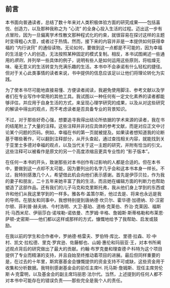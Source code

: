 
## **前言**

本书面向普通读者，总结了数十年来对人类积极体验方面的研究成果——包括喜悦、创造力，以及那种我称之为 “心流” 的全身心投入生活的过程。迈出这一步有点冒险，因为一旦偏离学术性散文那种程式化的约束，就很容易在探讨这样的主题时变得粗心大意，或者过于热情。然而，接下来的内容并非是一本提供如何获得幸福的 “内行诀窍” 的通俗读物。无论如何，要做到这一点都是不可能的，因为幸福的生活是个人的创造，无法按照某种固定的模式复制。相反，本书试图阐述一些通用的*原则*，并列举一些具体的例子，说明有些人是如何运用这些原则，将枯燥无味、毫无意义的生活转变为充满乐趣的生活。本书中不会承诺有什么轻松的捷径。但对于关心此类事情的读者来说，书中提供的信息应该足以让他们将理论转化为实践。

为了使本书尽可能地直接易懂、方便读者阅读，我避免使用脚注、参考文献以及学者们在专业写作中常用的其他工具。我试图以一种任何有一定文化素养的读者都能够评估，并应用于自身生活的方式，来呈现心理学研究的成果，以及从对这些研究的解读中得出的观点，而不考虑读者是否具备专业的背景知识。

不过，对于那些好奇心强，想要追寻我得出结论所依据的学术来源的读者，我在书的结尾附上了大量的注释。这些注释并非对应具体的参考文献，而是对应正文中讨论某个问题的页码。例如，幸福在书的第一页就被提及。如果读者想知道我的论断基于哪些著作，可以翻到注释部分，从开头查起，通过查找相关内容，就能找到关于亚里士多德对幸福的观点，以及当代关于这一主题的研究，并附有恰当的引文。这些注释可以被看作是原文的另一个高度浓缩且更具专业性的 “影子版本”。

在任何一本书的开头，致谢那些对本书创作有过影响的人都是合适的。但在本书中，要做到这一点却不太可能，因为要列出的名字几乎会和这本书本身一样长。不过，我特别感激几个人，希望借此机会向他们表示感谢。首先是伊莎贝拉，作为我的妻子和朋友，二十五年来她丰富了我的生活，而且她在编辑方面的判断力也帮助塑造了这部作品。还有我们的儿子马克和克里斯托弗，我从他们身上学到的东西或许和他们从我这里学到的一样多。雅各布·盖策尔斯，他过去是、将来也永远是我的导师。在朋友和同事中，我想特别提到唐纳德·坎贝尔、霍华德·加德纳、珍·汉密尔顿、菲利普·赫夫纳、今村浩明、大卫·基珀、道格·克莱伯、乔治·克莱因、福斯托·马西米尼、伊丽莎白·诺埃勒-诺依曼、杰罗姆·辛格、詹姆斯·斯蒂格勒和布莱恩·萨顿-史密斯——他们都以这样或那样的方式，慷慨地给予了我帮助、启发或鼓励。

在我以前的学生和合作者中，罗纳德·格雷夫、罗伯特·库比、里德·拉森、珍·中村、凯文·拉松德、里克·罗宾逊、佐藤郁也、山姆·惠伦和玛丽亚·王，对本书所阐述观点背后的研究做出了最大的贡献。约翰·布罗克曼和理查德·P·科特为这个项目提供了专业而精湛的支持，并且自始至终推动着项目的进展。最后但同样重要的是，在过去的十年里，斯宾塞基金会慷慨提供的资金支持不可或缺，这些资金用于收集和分析数据。我特别感谢基金会的前任主席H. 托马斯·詹姆斯、现任主席劳伦斯·A·克雷明，以及基金会的副主席玛丽恩·法尔代。当然，上述提到的任何人都不对本书中可能存在的错误负责——那些完全是我个人的责任。
